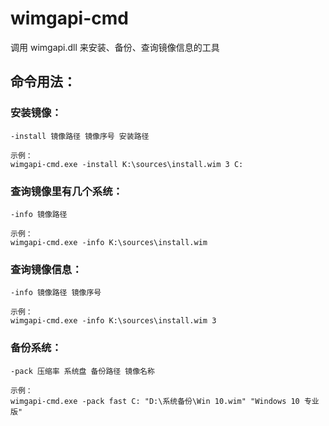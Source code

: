 # wimgapi-cmd
调用 wimgapi.dll 来安装、备份、查询镜像信息的工具

## 命令用法：


### 安装镜像：
```shell
-install 镜像路径 镜像序号 安装路径

示例：
wimgapi-cmd.exe -install K:\sources\install.wim 3 C:
```

### 查询镜像里有几个系统：
```shell
-info 镜像路径

示例：
wimgapi-cmd.exe -info K:\sources\install.wim
```

### 查询镜像信息：
```shell
-info 镜像路径 镜像序号

示例：
wimgapi-cmd.exe -info K:\sources\install.wim 3
```

### 备份系统：
```shell
-pack 压缩率 系统盘 备份路径 镜像名称

示例：
wimgapi-cmd.exe -pack fast C: "D:\系统备份\Win 10.wim" "Windows 10 专业版"
```

